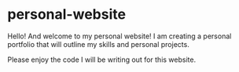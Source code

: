 # personal-website
Hello! And welcome to my personal website! I am creating a personal portfolio that will outline my skills and personal projects. 

Please enjoy the code I will be writing out for this website. 